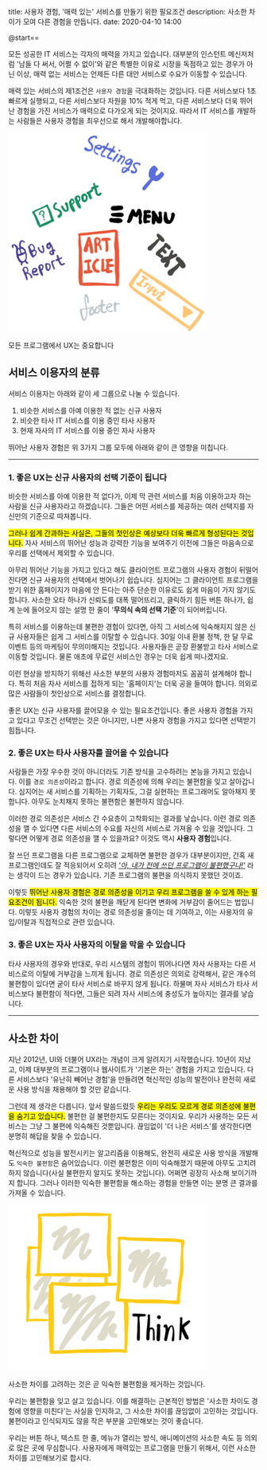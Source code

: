 title: 사용자 경험, '매력 있는' 서비스를 만들기 위한 필요조건
description: 사소한 차이가 모여 다른 경험을 만듭니다.
date: 2020-04-10 14:00

@start==

모든 성공한 IT 서비스는 각자의 매력을 가지고 있습니다. 대부분의 인스턴트 메신저처럼 '남들 다 써서, 어쩔 수 없이'와 같은 특별한 이유로 시장을 독점하고 있는 경우가 아닌 이상, 매력 없는 서비스는 언제든 다른 대안 서비스로 수요가 이동할 수 있습니다.

매력 있는 서비스의 제1조건은  `사용자 경험`을 극대화하는 것입니다. 다른 서비스보다 1초 빠르게 실행되고, 다른 서비스보다 자원을 10% 적게 먹고, 다른 서비스보다 더욱 뛰어난 경험을 가진 서비스가 매력으로 다가오게 되는 것이지요. 따라서 IT 서비스를 개발하는 사람들은 사용자 경험을 최우선으로 해서 개발해야합니다.


![모든 프로그램에서 UX는 중요합니다](/assets/images/1/1.png)
<div class='img-description'><span>모든 프로그램에서 UX는 중요합니다</span></div>

## 서비스 이용자의 분류

서비스 이용자는 아래와 같이 세 그룹으로 나눌 수 있습니다.

1. 비슷한 서비스를 아예 이용한 적 없는 신규 사용자
2. 비슷한 타사 IT 서비스를 이용 중인 타사 사용자
3. 현재 자사의 IT 서비스를 이용 중인 자사 사용자

뛰어난 사용자 경험은 위 3가지 그룹 모두에 아래와 같이 큰 영향을 미칩니다.

<hr class='half'>

### 1. 좋은 UX는 신규 사용자의 선택 기준이 됩니다

비슷한 서비스를 아예 이용한 적 없다가, 이제 막 관련 서비스를 처음 이용하고자 하는 사람을 신규 사용자라고 하겠습니다. 그들은 어떤 서비스를 제공하는 여러 선택지를 자신만의 기준으로 따져봅니다.

<mark>그러나 쉽게 간과하는 사실은, 그들의 첫인상은 예상보다 더욱 빠르게 형성된다는 것입니다.</mark> 자사 서비스의 뛰어난 성능과 강력한 기능을 보여주기 이전에 그들은 마음속으로 우리를 선택에서 제외할 수 있습니다.

아무리 뛰어난 기능을 가지고 있다고 해도 클라이언트 프로그램의 사용자 경험이 뒤떨어진다면 신규 사용자의 선택에서 벗어나기 쉽습니다. 심지어는 그 클라이언트 프로그램을 받기 위한 홈페이지가 마음에 안 든다는 아주 단순한 이유로도 쉽게 마음이 가지 않기도 합니다. 사소한 오타 하나가 신뢰도를 대폭 떨어뜨리고, 클릭하기 힘든 버튼 하나가, 쉽게 눈에 들어오지 않는 설명 한 줄이 '**무의식 속의 선택 기준**'이 되어버립니다.

특히 서비스를 이용하는데 불편한 경험이 있다면, 아직 그 서비스에 익숙해지지 않은 신규 사용자들은 쉽게 그 서비스를 이탈할 수 있습니다. 30일 이내 환불 정책, 한 달 무료 이벤트 등의 마케팅이 무의미해지는 것입니다. 사용자들은 곧장 환불받고 타사 서비스로 이동할 것입니다. 물론 애초에 무료인 서비스인 경우는 더욱 쉽게 떠나겠지요.

이런 현상을 방지하기 위해선 사소한 부분의 사용자 경험마저도 꼼꼼히 설계해야 합니다. 특히 처음 자사 서비스를 접하게 되는 '홈페이지'는 더욱 공을 들여야 합니다. 의외로 많은 사람들이 첫인상으로 서비스를 결정합니다.

좋은 UX는 신규 사용자를 끌어모을 수 있는 필요조건입니다. 좋은 사용자 경험을 가지고 있다고 무조건 선택받는 것은 아니지만, 나쁜 사용자 경험을 가지고 있다면 선택받기 힘듭니다.


### 2. 좋은 UX는 타사 사용자를 끌어올 수 있습니다
사람들은 가장 우수한 것이 아니더라도 기존 방식을 고수하려는 본능을 가지고 있습니다. 이를 `경로 의존성`이라고 합니다. 경로 의존성에 의해 우리는 불편함을 잊고 살아갑니다. 심지어는 새 서비스를 기획하는 기획자도, 그걸 실현하는 프로그래머도 알아채지 못합니다. 아무도 눈치채지 못하는 불편함은 불편하지 않습니다.

이러한 경로 의존성은 서비스 간 수요층이 고착화되는 결과를 낳습니다. 이런 경로 의존성을 깰 수 있다면 다른 서비스의 수요를 자신의 서비스로 가져올 수 있을 것입니다. 그렇다면 어떻게 경로 의존성을 깰 수 있을까요? 이것도 역시 **사용자 경험**입니다.

잘 쓰던 프로그램을 다른 프로그램으로 교체하면 불편한 경우가 대부분이지만, 간혹 새 프로그램인데도 잘 적응되어서 오히려 <u>*'아, 내가 전에 쓰던 프로그램이 불편했구나!'*</u> 라는 생각이 드는 경우가 있습니다. 기존 프로그램의 불편을 의식하지 못했던 것이죠.

이렇듯 <mark>뛰어난 사용자 경험은 경로 의존성을 이기고 우리 프로그램을 쓸 수 있게 하는 필요조건이 됩니다.</mark> 익숙한 것의 불편을 깨닫게 된다면 변화에 거부감이 줄어드는 법입니다. 이렇듯 사용자 경험의 차이는 경로 의존성을 줄이는 데 기여하고, 이는 사용자의 유입/이탈과 직접적으로 관련 있습니다.


### 3. 좋은 UX는 자사 사용자의 이탈을 막을 수 있습니다

타사 사용자의 경우와 반대로, 우리 시스템의 경험이 뛰어나다면 자사 사용자는 다른 서비스로의 이탈에 거부감을 느끼게 됩니다. 경로 의존성은 의외로 강력해서, 같은 개수의 불편함이 있다면 굳이 타사 서비스로 바꾸지 않게 됩니다. 하물며 자사 서비스가 타사 서비스보다 불편함이 적다면, 그들은 되려 자사 서비스에 충성도가 높아지는 결과를 낳습니다.

<hr class='half'>

## 사소한 차이
지난 2012년, UI와 더불어 UX라는 개념이 크게 알려지기 시작했습니다. 10년이 지났고, 이제 대부분의 프로그램이나 웹사이트가 '기본은 하는' 경험을 가지고 있습니다. 다른 서비스보다 '유난히 빼어난 경험'을 만들려면 혁신적인 성능의 발전이나 완전히 새로운 사용 방식을 채용해야 할 것만 같습니다.

그런데 제 생각은 다릅니다. 앞서 말씀드렸듯 <mark>우리는 우리도 모르게 경로 의존성에 불편을 숨기고 있습니다.</mark> 불편한 걸 불편한지도 모른다는 것이지요. 우리가 사용하는 모든 서비스는 그냥 그 불편에 익숙해진 것뿐입니다. 끊임없이 '더 나은 서비스'를 생각한다면 분명히 해답을 찾을 수 있습니다.

혁신적으로 성능을 발전시키는 알고리즘을 이용해도, 완전히 새로운 사용 방식을 개발해도 `익숙한 불편함`은 숨어있습니다. 이런 불편함은 이미 익숙해졌기 때문에 아무도 고치려 하지 않습니다(사실 불편한지 알지도 못하는 것입니다). 어쩌면 굉장히 사소해 보이기까지 합니다. 그러나  이러한 익숙한 불편함을 해소하는 경험을 만들면 이는 분명 큰 결과를 가져올 수 있습니다.


![사소한 차이를 고려하는 것은 곧 익숙한 불편함을 제거하는 것입니다.](/assets/images/1/2.png)
<div class='img-description'><span>사소한 차이를 고려하는 것은 곧 익숙한 불편함을 제거하는 것입니다.</span></div>

우리는 불편함을 잊고 살고 있습니다. 이를 해결하는 근본적인 방법은 '사소한 차이도 경험에 영향을 미친다'는 사실을 인지하고, 그 사소한 차이를 끊임없이 고민하는 것입니다. 불편이라고 인식되지도 않을 작은 부분을 고민해보는 것이 좋습니다.

우리는 버튼 하나, 텍스트 한 줄, 메뉴가 열리는 방식, 애니메이션의 사소한 속도 등 의외로 많은 곳에 무심합니다. 사용자에게 매력있는 프로그램을 만들기 위해서, 이런 사소한 차이를 고민해보기로 합시다.